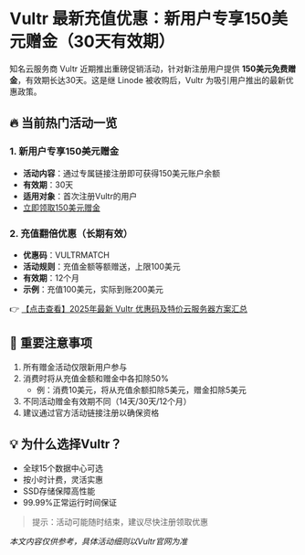 # Vultr 最新充值优惠：新用户专享150美元赠金（30天有效期）

知名云服务商 Vultr 近期推出重磅促销活动，针对新注册用户提供 **150美元免费赠金**，有效期长达30天。这是继 Linode 被收购后，Vultr 为吸引用户推出的最新优惠政策。

## 🔥 当前热门活动一览

### 1. 新用户专享150美元赠金
- **活动内容**：通过专属链接注册即可获得150美元账户余额
- **有效期**：30天
- **适用对象**：首次注册Vultr的用户
- [立即领取150美元赠金](https://bit.ly/VuLtr)

### 2. 充值翻倍优惠（长期有效）
- **优惠码**：VULTRMATCH
- **活动规则**：充值金额等额赠送，上限100美元
- **有效期**：12个月
- **示例**：充值100美元，实际到账200美元

👉 [【点击查看】2025年最新 Vultr 优惠码及特价云服务器方案汇总](https://bit.ly/VuLtr)

## 📌 重要注意事项
1. 所有赠金活动仅限新用户参与
2. 消费时将从充值金额和赠金中各扣除50%
   - 例：消费10美元，将从充值余额扣除5美元，赠金扣除5美元
3. 不同活动赠金有效期不同（14天/30天/12个月）
4. 建议通过官方活动链接注册以确保资格

## 💡 为什么选择Vultr？
- 全球15个数据中心可选
- 按小时计费，灵活实惠
- SSD存储保障高性能
- 99.99%正常运行时间保证

> 提示：活动可能随时结束，建议尽快注册领取优惠

*本文内容仅供参考，具体活动细则以Vultr官网为准*
